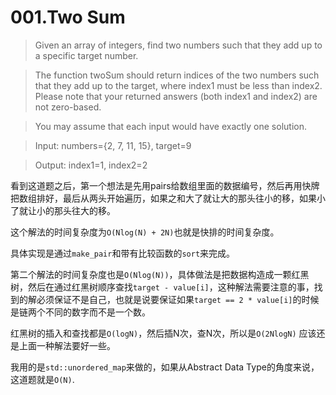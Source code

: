 001.Two Sum
===========================
> Given an array of integers, find two numbers such that they add up to a specific target number.

> The function twoSum should return indices of the two numbers such that they add up to the target, where index1 must be less than index2. Please note that your returned answers (both index1 and index2) are not zero-based.

> You may assume that each input would have exactly one solution.

> Input: numbers={2, 7, 11, 15}, target=9

> Output: index1=1, index2=2

看到这道题之后，第一个想法是先用pairs给数组里面的数据编号，然后再用快牌把数组排好，最后从两头开始遍历，如果之和大了就让大的那头往小的移，如果小了就让小的那头往大的移。

这个解法的时间复杂度为`O(Nlog(N) + 2N)`也就是快排的时间复杂度。

具体实现是通过`make_pair`和带有比较函数的`sort`来完成。

第二个解法的时间复杂度也是`O(Nlog(N))`，具体做法是把数据构造成一颗红黑树，然后在通过红黑树顺序查找`target - value[i]`，这种解法需要注意的事，找到的解必须保证不是自己，也就是说要保证如果`target == 2 * value[i]`的时候是链两个不同的数字而不是一个数。

红黑树的插入和查找都是`O(logN)`，然后插N次，查N次，所以是`O(2NlogN)` 应该还是上面一种解法要好一些。

我用的是`std::unordered_map`来做的，如果从Abstract Data Type的角度来说，这道题就是`O(N)`.


